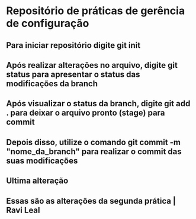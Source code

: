 # Repositório de práticas de gerência de configuração

## Para iniciar repositório digite git init

## Após realizar alterações no arquivo, digite git status para apresentar o status das modificações da branch

## Após visualizar o status da branch, digite git add . para deixar o arquivo pronto (stage) para commit

## Depois disso, utilize o comando git commit -m "nome_da_branch" para realizar o commit das suas modificações

## Ultima alteração  

## Essas são as alterações da segunda prática | Ravi Leal
